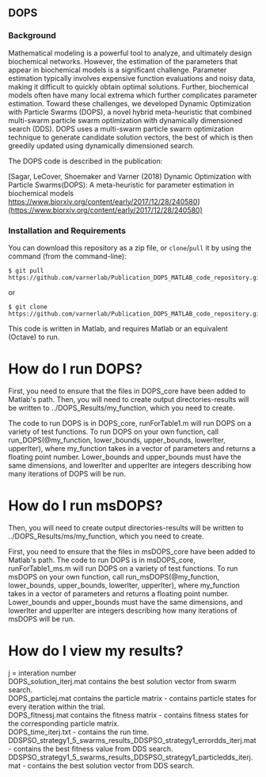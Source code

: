 ## DOPS

### Background ###
Mathematical modeling is a powerful tool to analyze, and ultimately design biochemical networks. However, the estimation of the parameters that appear in biochemical models is a significant challenge. Parameter estimation typically involves expensive function evaluations and noisy data, making it difficult to quickly obtain optimal solutions. Further, biochemical models often have many local extrema which further complicates parameter estimation. Toward these challenges, we developed Dynamic Optimization with Particle Swarms (DOPS), a novel hybrid meta-heuristic that combined multi-swarm particle swarm optimization with dynamically dimensioned search (DDS). DOPS uses a multi-swarm particle swarm optimization technique to generate candidate solution vectors, the best of which is then greedily updated using dynamically dimensioned search. 

The DOPS code is described in the publication: 
 
[Sagar, LeCover, Shoemaker and Varner (2018) Dynamic Optimization with Particle Swarms(DOPS): A meta-heuristic for parameter estimation in biochemical models https://www.biorxiv.org/content/early/2017/12/28/240580](https://www.biorxiv.org/content/early/2017/12/28/240580)

### Installation and Requirements ###
You can download this repository as a zip file, or `clone`/`pull` it by using the command (from the command-line):

	$ git pull https://github.com/varnerlab/Publication_DOPS_MATLAB_code_repository.git

or

	$ git clone https://github.com/varnerlab/Publication_DOPS_MATLAB_code_repository.git

This code is written in Matlab, and requires Matlab or an equivalent (Octave) to run.

# How do I run DOPS? #
First, you need to ensure that the files in DOPS_core have been added to Matlab's path. Then, you will need to create output directories-results will be written to ../DOPS_Results/my_function, which you need to create. 

The code to run DOPS is in DOPS_core, runForTable1.m will run DOPS on a variety of test functions. To run DOPS on your own function, call run_DOPS(@my_function, lower_bounds, upper_bounds, lowerIter, upperIter), where my_function takes in a vector of parameters and returns a floating point number. Lower_bounds and upper_bounds must have the same dimensions, and lowerIter and upperIter are integers describing how many iterations of DOPS will be run. 

# How do I run msDOPS? #
Then, you will need to create output directories-results will be written to ../DOPS_Results/ms/my_function, which you need to create. 

First, you need to ensure that the files in msDOPS_core have been added to Matlab's path. 
The code to run DOPS is in msDOPS_core, runForTable1_ms.m will run DOPS on a variety of test functions. To run msDOPS on your own function, call run_msDOPS(@my_function, lower_bounds, upper_bounds, lowerIter, upperIter), where my_function takes in a vector of parameters and returns a floating point number. Lower_bounds and upper_bounds must have the same dimensions, and lowerIter and upperIter are integers describing how many iterations of msDOPS will be run. 

# How do I view my results? #
j = interation number  
DOPS_solution_iterj.mat contains the best solution vector from swarm search.  
DOPS_particlej.mat contains the particle matrix - contains particle states for every iteration within the trial.  
DOPS_fitnessj.mat contains the fitness matrix - contains fitness states for the corresponding particle matrix.  
DOPS_time_iterj.txt - contains the run time.  
DDSPSO_strategy1_5_swarms_results_DDSPSO_strategy1_errordds_iterj.mat - contains the best fitness value from DDS search.  
DDSPSO_strategy1_5_swarms_results_DDSPSO_strategy1_particledds_iterj.mat - contains the best solution vector from DDS search.  
